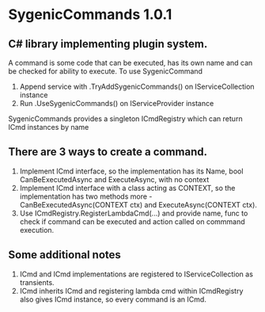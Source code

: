 # SygenicCommands 1.0.1

## C# library implementing plugin system.

A command is some code that can be executed, has its own name and can be checked for ability to execute.
To use SygenicCommand

1. Append service with .TryAddSygenicCommands() on IServiceCollection instance
2. Run .UseSygenicCommands() on IServiceProvider instance

SygenicCommands provides a singleton ICmdRegistry which can return ICmd instances by name

## There are 3 ways to create a command.

1. Implement ICmd interface, so the implementation has its Name, bool CanBeExecutedAsync and ExecuteAsync, with no context
2. Implement ICmd<CONTEXT> interface with a class acting as CONTEXT, so the implementation has two methods more - CanBeExecutedAsync(CONTEXT ctx)
and ExecuteAsync(CONTEXT ctx).
3. Use ICmdRegistry.RegisterLambdaCmd(...) and provide name, func to check if command can be executed and action called on commmand execution.

## Some additional notes

1. ICmd and ICmd<CONTEXT> implementations are registered to IServiceCollection as transients.
2. ICmd<CONTEXT> inherits ICmd and registering lambda cmd within ICmdRegistry also gives ICmd instance, so every command is an ICmd.
